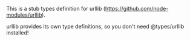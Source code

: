 This is a stub types definition for urllib (https://github.com/node-modules/urllib).

urllib provides its own type definitions, so you don't need @types/urllib installed!